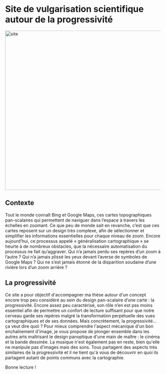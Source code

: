 # Site de vulgarisation scientifique autour de la progressivité

<img width="897" height="517" alt="site" src="https://github.com/user-attachments/assets/0de77370-0f6d-4dc6-a166-95bdfa9f3778" />

## Contexte

Tout le monde connaît Bing et Google Maps, ces cartes topographiques pan-scalaires qui permettent de naviguer dans l’espace à travers les échelles en zoomant. Ce que peu de monde sait en revanche, c’est que ces cartes reposent sur un design très complexe, afin de sélectionner et simplifier les informations essentielles pour chaque niveau de zoom. Encore aujourd’hui, ce processus appelé « généralisation cartographique » se heurte à de nombreux obstacles, que la nécessaire automatisation du processus ne fait qu’aggraver. Qui n’a jamais perdu ses repères d’un zoom à l’autre ? Qui n’a jamais plissé les yeux devant l’averse de symboles de Google Maps ? Qui ne s’est jamais étonné de la disparition soudaine d’une rivière lors d’un zoom arrière ? 

## La progressivité

Ce site a pour objectif d'accompagner ma thèse autour d'un concept encore trop peu considéré au sein du design pan-scalaire d’une carte : la progressivité. Encore assez peu caractérisé, son rôle n’en est pas moins essentiel afin de permettre un confort de lecture suffisant pour que notre cerveau garde ses repères malgré la transformation perpétuelle des vues cartographiques et de ses données. Mais concrètement, la progressivité... ça veut dire quoi ? Pour mieux comprendre l'aspect mécanique d'un bon enchaînement d'image, je vous propose de plonger ensemble dans les autres arts maîtrisant le design panoptique d'une main de maître : le cinéma et la bande dessinée. La musique n'est également pas en reste, bien qu'elle ne manipule pas d'images mais des sons. Tous partagent des aspects très similaires de la progressivité et il ne tient qu'à vous de découvrir en quoi ils partagent autant de points communs avec la cartographie.

Bonne lecture !
